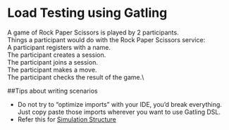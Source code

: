 # Load Testing using Gatling

A game of Rock Paper Scissors is played by 2 participants.\
Things a participant would do with the Rock Paper Scissors service:\
A participant registers with a name.\
The participant creates a session. \
The participant joins a session.\
The participant makes a move.\
The participant checks the result of the game.\

##Tips about writing scenarios
- Do not try to “optimize imports” with your IDE, you’d break everything. Just copy paste those imports wherever you want to use Gatling DSL.
- Refer this for [Simulation Structure](https://gatling.io/docs/gatling/reference/current/general/simulation_structure/)